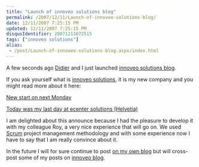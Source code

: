 ```yaml
---
title: "Launch of innoveo solutions blog"
permalink: /2007/12/11/Launch-of-innoveo-solutions-blog/
date: 12/11/2007 7:25:15 PM
updated: 12/11/2007 7:25:15 PM
disqusIdentifier: 20071211072515
tags: ["innoveo solutions"]
alias:
 - /post/Launch-of-innoveo-solutions-blog.aspx/index.html
---
```

A few seconds ago [Didier](http://www.didierbeck.com/) and I just launched [innoveo solutions blog](http://blog.innoveo.com/home.aspx).

If you ask yourself what is [innoveo solutions](http://www.innoveo.com/), it is my new company and you might read more about it here:
<!-- more -->

[New start on next Monday](http://weblogs.asp.net/lkempe/archive/2007/09/25/new-start-on-next-monday.aspx "New start on next Monday")

[Today was my last day at ecenter solutions (Helvetia)](http://weblogs.asp.net/lkempe/archive/2007/09/28/today-was-my-last-day-at-ecenter-solutions-helvetia.aspx "Today was my last day at ecenter solutions (Helvetia)")

I am delighted about this announce because I had the pleasure to develop it with my colleague Roy, a very nice experience that will go on. We used [Scrum](http://en.wikipedia.org/wiki/Scrum_(development)) project management methodology and with some experience now I have to say that I am really convince about it.

In the future I will for sure continue to post [on my own blog](http://weblogs.asp.net/lkempe/) but will cross-post some of my posts on [innoveo blog](http://blog.innoveo.com/home.aspx).

